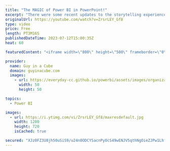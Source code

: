 ```yaml
---
title: "The MAGIC of Power BI in PowerPoint!"
excerpt: "There were some recent updates to the storytelling experience in PowerPoint with Power BI. Patrick walks through how you can use these to make the most of PowerPoint and Power BI!  About storytelling with Power BI in PowerPoint https://learn.microsoft.com/power-bi/collaborate-share/service-power-bi-powerpoint-add-in-about"
originalUrl: https://youtube.com/watch?v=ZrsrLEY_Gf8
type: video
price: Free
length: PT3M16S
publishedDateTime: 2023-07-12T15:00:35Z
heat: 60

featuredContent: "<iframe width=\"800\" height=\"500\" frameborder=\"0\" src=\"https://www.youtube.com/embed/ZrsrLEY_Gf8\" allow=\"accelerometer; autoplay; encrypted-media; gyroscope; picture-in-picture\" allowfullscreen></iframe>"

provider:
  name: Guy in a Cube
  domain: guyinacube.com
  images:
    - url: https://everyday-cc.github.io/powerbi/assets/images/organizations/guyinacube.com-50x50.jpg
      width: 50
      height: 50

topics:
  - Power BI

images:
  - url: https://i.ytimg.com/vi/ZrsrLEY_Gf8/maxresdefault.jpg
    width: 1280
    height: 720
    isCached: true

secured: "XJz0FZ3U8jh50uSiS9/u24n0ODCYSacnPyOcS49wENJV5qthNgOieZJPw1LhfXTDhYqhcEzrIQmZC7vGDLaeXibLTPDJi1mzPrQSw7+l6LDkb8cpUJi/MQIldy4X9+u/K+UqSTKhkv9W6VGHG0zwwAZQXx98aUWJQk+UgeIOr6xSuNrDzl24/6L/nmu7x0oNZEtzGhDUuZjk6Ly7TDqd6uhHKEWzZIXWpzPdHycjTtsyWmj6OJFJiYK6yiD8JikF8D5CSOWJv/TEiKvX+svpn8MkhZqTE5QJYGL7d1qYUgWWne0PDuyUJkCPAz5qKz3oP+8qqGHx49G1qAkP/fUwP8zdRwcGEYUPk5V/aSso0FUoVeWKbEs2KoCj7lpSxddujTgTix/Gm8s7I6MFsbaYxMY1txxZqQVJabMDvPPJ9kI=;pL0Ff2yN1O0uPf60Rhrk2Q=="
---
```


